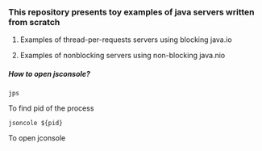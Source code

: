 ### This repository presents toy examples of java servers written from scratch

1) Examples of thread-per-requests servers using blocking java.io

2) Examples of nonblocking servers using non-blocking java.nio

##### How to open jsconsole?
```jshelllanguage
jps
```
To find pid of the process
```jshelllanguage
jsoncole ${pid}
```
To open jconsole